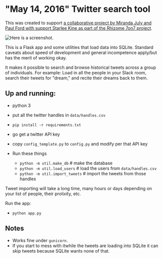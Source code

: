 # "May 14, 2016" Twitter search tool

This was created to support [a collaborative project by Miranda July and Paul Ford with support Starlee Kine as part of the Rhizome 7on7 project](https://vimeo.com/167171454).

![Here is a screenshot.](https://raw.githubusercontent.com/ftrain/may142016/master/doc/screenshot.jpg)

This is a Flask app and some utilities that load data into SQLite. Standard caveats about speed of development and general incompetence apply/but has the merit of working okay.

It makes it possible to search and browse historical tweets across a group of individuals. For example: Load in all the people in your Slack room, search their tweets for "dream," and recite their dreams back to them.

## Up and running:

- python 3
- put all the twitter handles in `data/handles.csv`
- `pip install -r requirements.txt`
- go get a twitter API key
- copy `config_template.py` to `config.py` and modify per that API key

- Run these things
  - `python -m util.make_db` # make the database
  - `python -m util.load_users` # load the users from `data/handles.csv`
  - `python -m util.import_tweets` # import the tweets from those handles

Tweet importing will take a long time, many hours or days depending on your list of people, their prolixity, etc.

Run the app:

- `python app.py`

## Notes

- Works fine under `gunicorn`.
- If you start to mess with itwhile the tweets are loading into SQLite it can skip tweets because SQLite wants none of that.

